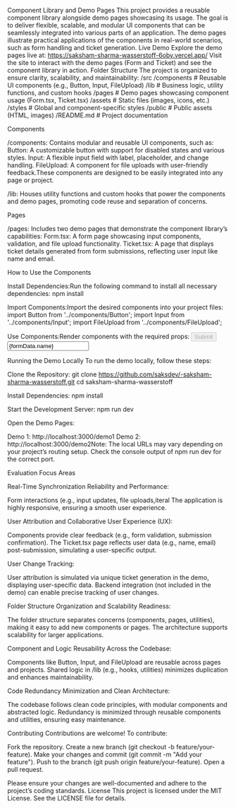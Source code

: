   Component Library and Demo Pages
This project provides a reusable component library alongside demo pages showcasing its usage. The goal is to deliver flexible, scalable, and modular UI components that can be seamlessly integrated into various parts of an application. The demo pages illustrate practical applications of the components in real-world scenarios, such as form handling and ticket generation.
Live Demo
Explore the demo pages live at: https://saksham-sharma-wasserstoff-6oby.vercel.app/
Visit the site to interact with the demo pages (Form and Ticket) and see the component library in action.
Folder Structure
The project is organized to ensure clarity, scalability, and maintainability:
/src
  /components       # Reusable UI components (e.g., Button, Input, FileUpload)
  /lib              # Business logic, utility functions, and custom hooks
  /pages            # Demo pages showcasing component usage (Form.tsx, Ticket.tsx)
  /assets           # Static files (images, icons, etc.)
  /styles           # Global and component-specific styles
/public            # Public assets (HTML, images)
/README.md         # Project documentation

Components

/components: Contains modular and reusable UI components, such as:
Button: A customizable button with support for disabled states and various styles.
Input: A flexible input field with label, placeholder, and change handling.
FileUpload: A component for file uploads with user-friendly feedback.These components are designed to be easily integrated into any page or project.


/lib: Houses utility functions and custom hooks that power the components and demo pages, promoting code reuse and separation of concerns.

Pages

/pages: Includes two demo pages that demonstrate the component library’s capabilities:
Form.tsx: A form page showcasing input components, validation, and file upload functionality.
Ticket.tsx: A page that displays ticket details generated from form submissions, reflecting user input like name and email.



How to Use the Components

Install Dependencies:Run the following command to install all necessary dependencies:
npm install


Import Components:Import the desired components into your project files:
import Button from '../components/Button';
import Input from '../components/Input';
import FileUpload from '../components/FileUpload';


Use Components:Render components with the required props:
<FileUpload label="Upload your file" />
<Button disabled={isDisabled}>Submit</Button>
<Input
  label="Full Name"
  placeholder="Enter Your Full Name"
  name="name"
  value={formData.name}
  onChange={handleChange}
/>



Running the Demo Locally
To run the demo locally, follow these steps:

Clone the Repository:
git clone https://github.com/saksdev/-saksham-sharma-wasserstoff.git
cd saksham-sharma-wasserstoff


Install Dependencies:
npm install


Start the Development Server:
npm run dev


Open the Demo Pages:

Demo 1: http://localhost:3000/demo1
Demo 2: http://localhost:3000/demo2Note: The local URLs may vary depending on your project’s routing setup. Check the console output of npm run dev for the correct port.



Evaluation Focus Areas

Real-Time Synchronization Reliability and Performance:

Form interactions (e.g., input updates, file uploads,iteral
The application is highly responsive, ensuring a smooth user experience.


User Attribution and Collaborative User Experience (UX):

Components provide clear feedback (e.g., form validation, submission confirmation).
The Ticket.tsx page reflects user data (e.g., name, email) post-submission, simulating a user-specific output.


User Change Tracking:

User attribution is simulated via unique ticket generation in the demo, displaying user-specific data.
Backend integration (not included in the demo) can enable precise tracking of user changes.


Folder Structure Organization and Scalability Readiness:

The folder structure separates concerns (components, pages, utilities), making it easy to add new components or pages.
The architecture supports scalability for larger applications.


Component and Logic Reusability Across the Codebase:

Components like Button, Input, and FileUpload are reusable across pages and projects.
Shared logic in /lib (e.g., hooks, utilities) minimizes duplication and enhances maintainability.


Code Redundancy Minimization and Clean Architecture:

The codebase follows clean code principles, with modular components and abstracted logic.
Redundancy is minimized through reusable components and utilities, ensuring easy maintenance.



Contributing
Contributions are welcome! To contribute:

Fork the repository.
Create a new branch (git checkout -b feature/your-feature).
Make your changes and commit (git commit -m "Add your feature").
Push to the branch (git push origin feature/your-feature).
Open a pull request.

Please ensure your changes are well-documented and adhere to the project’s coding standards.
License
This project is licensed under the MIT License. See the LICENSE file for details.
